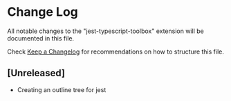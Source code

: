 # Change Log
All notable changes to the "jest-typescript-toolbox" extension will be documented in this file.

Check [Keep a Changelog](http://keepachangelog.com/) for recommendations on how to structure this file.

## [Unreleased]
- Creating an outline tree for jest